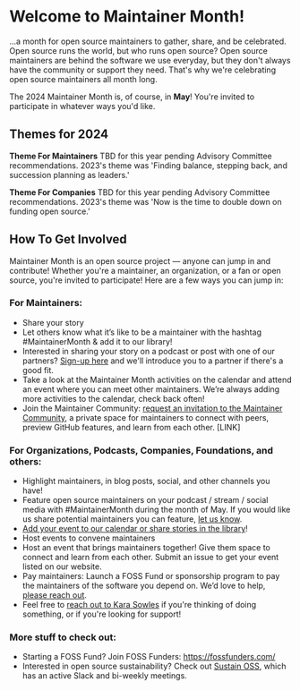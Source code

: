 # Welcome to Maintainer Month!

...a month for open source maintainers to gather, share, and be celebrated.
Open source runs the world, but who runs open source? Open source maintainers are behind the software we use everyday, but they don't always have the community or support they need. That's why we're celebrating open source maintainers all month long.

The 2024 Maintainer Month is, of course, in **May**! You're invited to participate in whatever ways you'd like. 

## Themes for 2024

**Theme For Maintainers**
TBD for this year pending Advisory Committee recommendations. 2023's theme was 'Finding balance, stepping back, and succession planning as leaders.'

**Theme For Companies**
TBD for this year pending Advisory Committee recommendations. 2023's theme was 'Now is the time to double down on funding open source.'

## How To Get Involved
Maintainer Month is an open source project — anyone can jump in and contribute! Whether you're a maintainer, an organization, or a fan or open source, you're invited to participate! Here are a few ways you can jump in:

### **For Maintainers:**
- Share your story
- Let others know what it’s like to be a maintainer with the hashtag #MaintainerMonth & add it to our library!
- Interested in sharing your story on a podcast or post with one of our partners? [Sign-up here](https://docs.google.com/forms/d/e/1FAIpQLSeqRDeGf0c05xj1ztLX__SsbWlWRMSbVghBHkgJFMF7vkx1cQ/viewform) and we'll introduce you to a partner if there's a good fit.
- Take a look at the Maintainer Month activities on the calendar and attend an event where you can meet other maintainers. We’re always adding more activities to the calendar, check back often!
- Join the Maintainer Community: [request an invitation to the Maintainer Community](https://maintainers.github.com/), a private space for maintainers to connect with peers, preview GitHub features, and learn from each other. [LINK]

### **For Organizations, Podcasts, Companies, Foundations, and others:**
- Highlight maintainers, in blog posts, social, and other channels you have!
- Feature open source maintainers on your podcast / stream / social media with #MaintainerMonth during the month of May. If you would like us share potential maintainers you can feature, [let us know](https://docs.google.com/forms/d/e/1FAIpQLSf7ENmSvtbSGU5_IFzR3NqVsr66-MHdegvrcWAJDVL6NJHtiw/viewform).
- [Add your event to our calendar or share stories in the library](https://github.com/github/maintainermonth/issues/new)!
- Host events to convene maintainers
- Host an event that brings maintainers together! Give them space to connect and learn from each other. Submit an issue to get your event listed on our website.
- Pay maintainers: Launch a FOSS Fund or sponsorship program to pay the maintainers of the software you depend on. We’d love to help, [please reach out](mailto:karasowles@github.com).
- Feel free to [reach out to Kara Sowles](mailto:karasowles@github.com) if you're thinking of doing something, or if you're looking for support!

### **More stuff to check out:**
- Starting a FOSS Fund? Join FOSS Funders: https://fossfunders.com/
- Interested in open source sustainability? Check out [Sustain OSS](https://sustainoss.org/), which has an active Slack and bi-weekly meetings.
